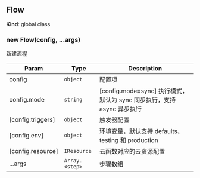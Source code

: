 <a name="Flow"></a>

## Flow
**Kind**: global class  
<a name="new_Flow_new"></a>

### new Flow(config, ...args)
新建流程


| Param | Type | Description |
| --- | --- | --- |
| config | <code>object</code> | 配置项 |
| config.mode | <code>string</code> | [config.mode=sync] 执行模式，默认为 sync 同步执行，支持 async 异步执行 |
| [config.triggers] | <code>object</code> | 触发器配置 |
| [config.env] | <code>object</code> | 环境变量，默认支持 defaults、testing 和 production |
| [config.resource] | <code>IResource</code> | 云函数对应的云资源配置 |
| ...args | <code>Array.&lt;step&gt;</code> | 步骤数组 |

